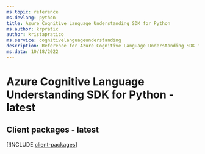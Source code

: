 ```yaml
---
ms.topic: reference
ms.devlang: python
title: Azure Cognitive Language Understanding SDK for Python
ms.author: krpratic
author: kristapratico
ms.service: cognitivelanguageunderstanding
description: Reference for Azure Cognitive Language Understanding SDK for Python
ms.data: 10/18/2022
---
```

# Azure Cognitive Language Understanding SDK for Python - latest

## Client packages - latest
[!INCLUDE [client-packages](cognitive-language-understanding-client-index.md)]